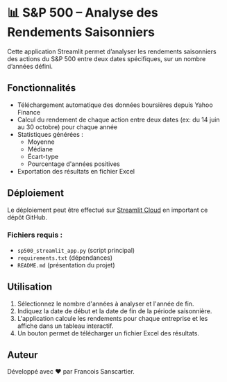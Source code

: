 # 📊 S&P 500 – Analyse des Rendements Saisonniers

Cette application Streamlit permet d’analyser les rendements saisonniers des actions du S&P 500 entre deux dates spécifiques, sur un nombre d’années défini.

## Fonctionnalités

- Téléchargement automatique des données boursières depuis Yahoo Finance
- Calcul du rendement de chaque action entre deux dates (ex: du 14 juin au 30 octobre) pour chaque année
- Statistiques générées :
  - Moyenne
  - Médiane
  - Écart-type
  - Pourcentage d'années positives
- Exportation des résultats en fichier Excel

## Déploiement

Le déploiement peut être effectué sur [Streamlit Cloud](https://streamlit.io/cloud) en important ce dépôt GitHub.

### Fichiers requis :
- `sp500_streamlit_app.py` (script principal)
- `requirements.txt` (dépendances)
- `README.md` (présentation du projet)

## Utilisation

1. Sélectionnez le nombre d'années à analyser et l'année de fin.
2. Indiquez la date de début et la date de fin de la période saisonnière.
3. L'application calcule les rendements pour chaque entreprise et les affiche dans un tableau interactif.
4. Un bouton permet de télécharger un fichier Excel des résultats.

## Auteur

Développé avec ❤️ par Francois Sanscartier.


